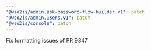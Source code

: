 ```yaml
---
"@wso2is/admin.ask-password-flow-builder.v1": patch
"@wso2is/admin.users.v1": patch
"@wso2is/console": patch
---
```


Fix formatting issues of PR 9347
